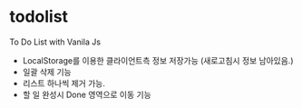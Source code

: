 # todolist

To Do List with Vanila Js

- LocalStorage를 이용한 클라이언트측 정보 저장가능 (새로고침시 정보 남아있음.)
- 일괄 삭제 기능
- 리스트 하나씩 제거 가능.
- 할 일 완성시 Done 영역으로 이동 기능

